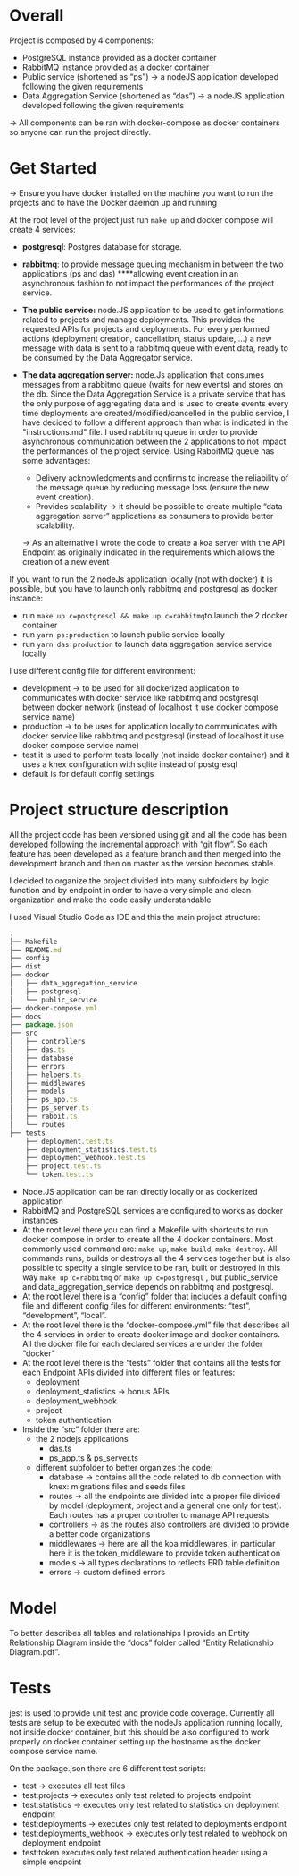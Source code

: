 # Overall

Project is composed by 4 components:

- PostgreSQL instance provided as a docker container
- RabbitMQ instance provided as a docker container
- Public service (shortened as “ps”) → a nodeJS application developed following the given requirements
- Data Aggregation Service (shortened as “das”) → a nodeJS application developed following the given requirements

→ All components can be ran with docker-compose as docker containers so anyone can run the project directly.

# Get Started

→ Ensure you have docker installed on the machine you want to run the projects and to have the Docker daemon up and running

At the root level of the project just run `make up` and docker compose will create 4 services:

- **postgresql**: Postgres database for storage.
- **rabbitmq**: to provide message queuing mechanism in between the two applications (ps and das) ****allowing event creation in an asynchronous fashion to not impact the performances of the project service.
- **The public service:** node.JS application to be used to get informations related to projects and manage deployments. This provides the requested APIs for projects and deployments. For every performed actions (deployment creation, cancellation, status update, ...) a new message with data is sent to a rabbitmq queue with event data, ready to be consumed by the Data Aggregator service.
- **The data aggregation server:** node.Js application that consumes messages from a rabbitmq queue (waits for new events) and stores on the db. Since the Data Aggregation Service is a private service that has the only purpose of aggregating data and is used to create events every time deployments are created/modified/cancelled in the public service, I have decided to follow a different approach than what is indicated in the "instructions.md" file. I used rabbitmq queue in order to provide asynchronous communication between the 2 applications to not impact the performances of the project service. Using RabbitMQ queue has some advantages:
    - Delivery acknowledgments and confirms to increase the reliability of the message queue by reducing message loss (ensure the new event creation).
    - Provides scalability → it should be possible to create multiple “data aggregation server” applications as consumers to provide better scalability.
    
    → As an alternative I wrote the code to create a koa server with the API Endpoint as originally indicated in the requirements which allows the creation of a new event

If you want to run the 2 nodeJs application locally (not with docker) it is possible, but you have to launch only rabbitmq and postgresql as docker instance:
 - run `make up c=postgresql && make up c=rabbitmq`to launch the 2 docker container
 - run `yarn ps:production` to launch public service locally
 - run `yarn das:production` to launch data aggregation service service locally

 I use different config file for different environment:
 - development -> to be used for all dockerized application to communicates with docker service like rabbitmq and postgresql between docker network (instead of localhost it use docker compose service name)
 - production -> to be uses for application locally to communicates with docker service like rabbitmq and postgresql (instead of localhost it use docker compose service name)
 - test it is used to perform tests locally (not inside docker container) and it uses a knex configuration with sqlite instead of postgresql
 - default is for default config settings

# Project structure description

All the project code has been versioned using git and all the code has been developed following the incremental approach with “git flow”. So each feature has been developed as a feature branch and then merged into the development branch and then on master as the version becomes stable.

I decided to organize the project divided into many subfolders by logic function and by endpoint in order to have a very simple and clean organization and make the code easily understandable

I used Visual Studio Code as IDE and this the main project structure:

```jsx
.
├── Makefile
├── README.md
├── config
├── dist
├── docker
│   ├── data_aggregation_service
│   ├── postgresql
│   └── public_service
├── docker-compose.yml
├── docs
├── package.json
├── src
│   ├── controllers
│   ├── das.ts
│   ├── database
│   ├── errors
│   ├── helpers.ts
│   ├── middlewares
│   ├── models
│   ├── ps_app.ts
│   ├── ps_server.ts
│   ├── rabbit.ts
│   └── routes
├── tests
    ├── deployment.test.ts
    ├── deployment_statistics.test.ts
    ├── deployment_webhook.test.ts
    ├── project.test.ts
    └── token.test.ts
```

- Node.JS application can be ran directly locally or as dockerized application
- RabbitMQ and PostgreSQL services are configured to works as docker instances
- At the root level there you can find a Makefile with shortcuts to run docker compose in order to create all the 4 docker containers. Most commonly used command are: `make up`, `make build`, `make destroy`. All commands runs, builds or destroys all the 4 services together but is also possible to specify a single service to be ran, built or destroyed in this way `make up c=rabbitmq` or `make up c=postgresql` , but public_service and data_aggregation_service depends on rabbitmq and postgresql.
- At the root level there is a “config” folder that includes a default confing file and different config files for different environments: “test”, “development”, “local”.
- At the root level there is the “docker-compose.yml” file that describes all the 4 services in order to create docker image and docker containers. All the docker file for each declared services are under the folder “docker”
- At the root level there is the “tests” folder that contains all the tests for each Endpoint APIs divided into different files or features:
    - deployment
    - deployment_statistics → bonus APIs
    - deployment_webhook
    - project
    - token authentication
- Inside the “src” folder there are:
    - the 2 nodejs applications
        - das.ts
        - ps_app.ts & ps_server.ts
    - different subfolder to better organizes the code:
        - database → contains all the code related to db connection with knex: migrations files and seeds files
        - routes → all the endpoints are divided into a proper file divided by model (deployment, project and a general one only for test). Each routes has a proper controller to manage API requests.
        - controllers → as the routes also controllers are divided to provide a better code organizations
        - middlewares → here are all the koa middlewares, in particular here it is the token_middleware to provide token authentication
        - models → all types declarations to reflects ERD table definition
        - errors → custom defined errors

# Model

To better describes all tables and relationships I provide an Entity Relationship Diagram inside the “docs” folder called “Entity Relationship Diagram.pdf”.

# Tests

jest is used to provide unit test and provide code coverage. Currently all tests are setup to be executed with the nodeJs application running locally, not inside docker container, but this should be also configured to work properly on docker container setting up the hostname as the docker compose service name.

On the package.json there are 6 different test scripts:

- test → executes all test files
- test:projects → executes only test related to projects endpoint
- test:statistics → executes only test related to statistics on deployment endpoint
- test:deployments → executes only test related to deployments endpoint
- test:deployments_webhook → executes only test related to webhook on deployment endpoint
- test:token  executes only test related authentication header using a simple endpoint